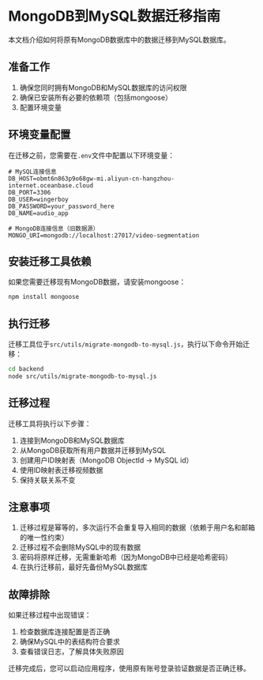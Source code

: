 # MongoDB到MySQL数据迁移指南

本文档介绍如何将原有MongoDB数据库中的数据迁移到MySQL数据库。

## 准备工作

1. 确保您同时拥有MongoDB和MySQL数据库的访问权限
2. 确保已安装所有必要的依赖项（包括mongoose）
3. 配置环境变量

## 环境变量配置

在迁移之前，您需要在`.env`文件中配置以下环境变量：

```
# MySQL连接信息
DB_HOST=obmt6n863p9o68gw-mi.aliyun-cn-hangzhou-internet.oceanbase.cloud
DB_PORT=3306
DB_USER=wingerboy
DB_PASSWORD=your_password_here
DB_NAME=audio_app

# MongoDB连接信息（旧数据源）
MONGO_URI=mongodb://localhost:27017/video-segmentation
```

## 安装迁移工具依赖

如果您需要迁移现有MongoDB数据，请安装mongoose：

```bash
npm install mongoose
```

## 执行迁移

迁移工具位于`src/utils/migrate-mongodb-to-mysql.js`，执行以下命令开始迁移：

```bash
cd backend
node src/utils/migrate-mongodb-to-mysql.js
```

## 迁移过程

迁移工具将执行以下步骤：

1. 连接到MongoDB和MySQL数据库
2. 从MongoDB获取所有用户数据并迁移到MySQL
3. 创建用户ID映射表（MongoDB ObjectId -> MySQL id）
4. 使用ID映射表迁移视频数据
5. 保持关联关系不变

## 注意事项

1. 迁移过程是幂等的，多次运行不会重复导入相同的数据（依赖于用户名和邮箱的唯一性约束）
2. 迁移过程不会删除MySQL中的现有数据
3. 密码将原样迁移，无需重新哈希（因为MongoDB中已经是哈希密码）
4. 在执行迁移前，最好先备份MySQL数据库

## 故障排除

如果迁移过程中出现错误：

1. 检查数据库连接配置是否正确
2. 确保MySQL中的表结构符合要求
3. 查看错误日志，了解具体失败原因

迁移完成后，您可以启动应用程序，使用原有账号登录验证数据是否正确迁移。 